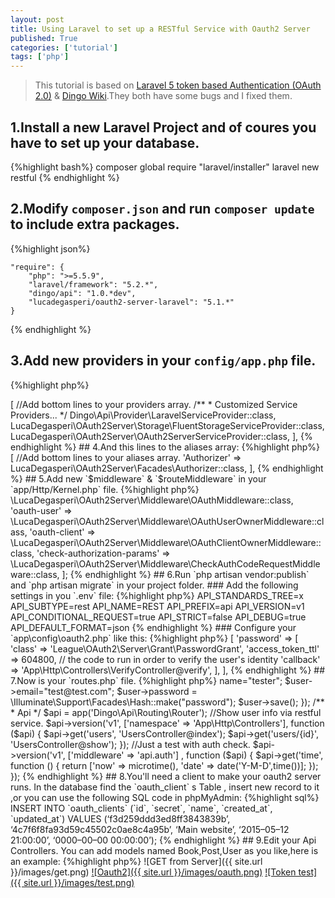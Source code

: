 ```yaml
---
layout: post
title: Using Laravel to set up a RESTful Service with Oauth2 Server
published: True
categories: ['tutorial']
tags: ['php']
---
```


> This tutorial is based on [Laravel 5 token based Authentication (OAuth 2.0)](https://medium.com/@mshanak/laravel-5-token-based-authentication-ae258c12cfea#.5bzflbkp9) & [Dingo Wiki](https://github.com/dingo/api/wiki).They both have some bugs and I fixed them.

## 1.Install a new Laravel Project and of coures you have to set up your database.

{%highlight bash%}
composer global require "laravel/installer"
laravel new restful
{% endhighlight %}

## 2.Modify `composer.json` and run `composer update` to include extra packages.

{%highlight json%}

    "require": {
        "php": ">=5.5.9",
        "laravel/framework": "5.2.*",
        "dingo/api": "1.0.*dev",
        "lucadegasperi/oauth2-server-laravel": "5.1.*"
    }

{% endhighlight %}

## 3.Add new providers in your `config/app.php` file.

{%highlight php%}

<?php
    'providers' => [

        //Add bottom lines to your providers array.
        /**
         * Customized Service Providers...
         */
        Dingo\Api\Provider\LaravelServiceProvider::class,
        LucaDegasperi\OAuth2Server\Storage\FluentStorageServiceProvider::class,
        LucaDegasperi\OAuth2Server\OAuth2ServerServiceProvider::class,

    ],

{% endhighlight %}

## 4.And this lines to the aliases array:

{%highlight php%}

<?php
    'aliases' => [

        //Add bottom lines to your aliases array.
        'Authorizer' => LucaDegasperi\OAuth2Server\Facades\Authorizer::class,

    ],

{% endhighlight %}

## 5.Add new `$middleware` & `$routeMiddleware` in your `app/Http/Kernel.php` file.

{%highlight php%}

<?php
    protected $middleware = [
        //Add bottom lines to your $middleware array.
        \LucaDegasperi\OAuth2Server\Middleware\OAuthExceptionHandlerMiddleware::class,
    ];
    //
    protected $routeMiddleware = [
        //Add bottom lines to your $routeMiddleware array.
        'oauth' => \LucaDegasperi\OAuth2Server\Middleware\OAuthMiddleware::class,
        'oauth-user' => \LucaDegasperi\OAuth2Server\Middleware\OAuthUserOwnerMiddleware::class,
        'oauth-client' => \LucaDegasperi\OAuth2Server\Middleware\OAuthClientOwnerMiddleware::class,
        'check-authorization-params' => \LucaDegasperi\OAuth2Server\Middleware\CheckAuthCodeRequestMiddleware::class,
    ];

{% endhighlight %}

## 6.Run `php artisan vendor:publish` and `php artisan migrate` in your project folder.

### Add the following settings in you `.env` file:

{%highlight php%}

API_STANDARDS_TREE=x
API_SUBTYPE=rest
API_NAME=REST
API_PREFIX=api
API_VERSION=v1
API_CONDITIONAL_REQUEST=true
API_STRICT=false
API_DEBUG=true
API_DEFAULT_FORMAT=json

{% endhighlight %}

### Configure your `app\config\oauth2.php` like this:

{%highlight php%}

<?php
    //Modify the $grant_types as follow.
    'grant_types' => [
            'password' => [
             'class' => 'League\OAuth2\Server\Grant\PasswordGrant',
             'access_token_ttl' => 604800,
             
             // the code to run in order to verify the user's identity
             'callback' => 'App\Http\Controllers\VerifyController@verify',
             ],
        ],

{% endhighlight %}

## 7.Now is your `routes.php` file.

{%highlight php%}

<?php

//Add the following lines to your routes.php

/**
 * OAuth
 */

//Get access_token
Route::post('oauth/access_token', function() {
 return Response::json(Authorizer::issueAccessToken());
});

//Create a test user, you don't need this if you already have.
Route::get('/register',function(){$user = new App\User();
 $user->name="tester";
 $user->email="test@test.com";
 $user->password = \Illuminate\Support\Facades\Hash::make("password");
 $user->save();
});

/**
 * Api
 */
$api = app('Dingo\Api\Routing\Router');

//Show user info via restful service.
$api->version('v1', ['namespace' => 'App\Http\Controllers'], function ($api) {
    $api->get('users', 'UsersController@index');
    $api->get('users/{id}', 'UsersController@show');
});

//Just a test with auth check.
$api->version('v1', ['middleware' => 'api.auth'] , function ($api) {
    $api->get('time', function () {
        return ['now' => microtime(), 'date' => date('Y-M-D',time())];
    });
});

{% endhighlight %}

## 8.You'll need a client to make your oauth2 server runs.

In the database find the `oauth_client` s Table , insert new record to it ,or you can use the following SQL code in phpMyAdmin:

{%highlight sql%}

INSERT INTO `oauth_clients` (`id`, `secret`, `name`, `created_at`, `updated_at`) VALUES
(‘f3d259ddd3ed8ff3843839b’, ‘4c7f6f8fa93d59c45502c0ae8c4a95b’, ‘Main website’, ‘2015–05–12 21:00:00’, ‘0000–00–00 00:00:00’);

{% endhighlight %}

## 9.Edit your Api Controllers.

You can add models named Book,Post,User as you like,here is an example:

{%highlight php%}

<?php

namespace App\Http\Controllers;

use App\User;
use App\Http\Controllers\Controller;

class UsersController extends Controller
{

    public function index()
    {
        return User::all();
    }

    public function show($id)
    {
        return User::findOrFail($id);
    }
}

{% endhighlight %}

## 9.Test your server now!

We are almost done.Now you need to test the server you've just set up.We can use tools like [PostMan](https://chrome.google.com/webstore/detail/postman-rest-client-packa/fhbjgbiflinjbdggehcddcbncdddomop) to emulate requests to your server.

<a href="{{ site.url }}/images/get.png" data-lightbox="restful-set" data-title="GET from Server">![GET from Server]({{ site.url }}/images/get.png)</a>
<a href="{{ site.url }}/images/oauth.png" data-lightbox="restful-set" data-title="Oauth2">![Oauth2]({{ site.url }}/images/oauth.png)</a>
<a href="{{ site.url }}/images/test.png" data-lightbox="restful-set" data-title="Token test">![Token test]({{ site.url }}/images/test.png)</a>

